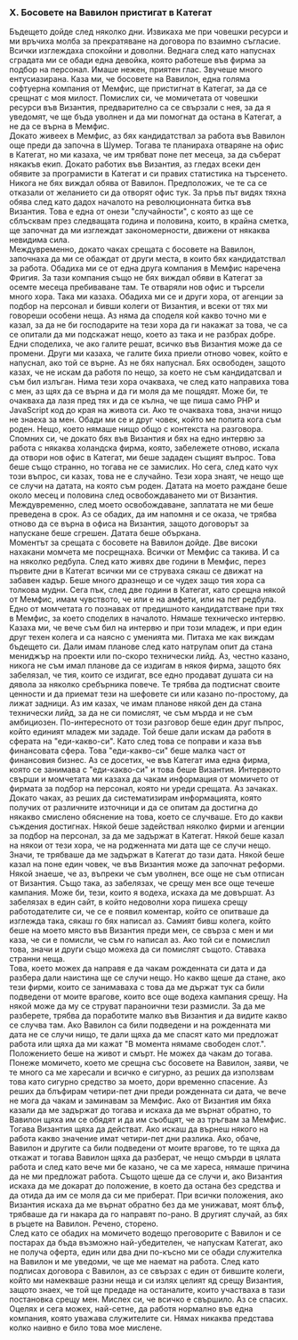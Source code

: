 ### X. Босовете на Вавилон пристигат в Категат
Бъдещето дойде след няколко дни. Извикаха ме при човешки ресурси и ми връчиха молба за прекратяване на договора по взаимно съгласие. Всички изглеждаха спокойни и доволни. Веднага след като напуснах сградата ми се обади една девойка, която работеше във фирма за подбор на персонал. Имаше нежен, приятен глас. Звучеше много ентусиазирана. Каза ми, че босовете на Вавилон, една голяма софтуерна компания от Мемфис, ще пристигнат в Категат, за да се срещнат с моя милост. Помислих си, че момичетата от човешки ресурси във Византия, предварително са се свързали с нея, за да я уведомят, че ще бъда уволнен и да ми помогнат да остана в Категат, а не да се върна в Мемфис.  
Докато живеех в Мемфис, аз бях кандидатствал за работа във Вавилон още преди да започна в Шумер. Тогава те планираха отваряне на офис в Категат, но ми казаха, че им трябват поне пет месеца, за да съберат някакъв екип. Докато работих във Византия, аз гледах всеки ден обявите за програмисти в Категат и си правих статистика на търсенето. Никога не бях виждал обява от Вавилон. Предположих, че те са се отказали от желанието си да отворят офис тук. За пръв път видях тяхна обява след като дадох началото на революционната битка във Византия. Това е една от онези "случайности", с която аз ще се сблъсквам през следващата година и половина, които, в крайна сметка, ще започнат да ми изглеждат закономерности, движени от някаква невидима сила.  
Междувременно, докато чаках срещата с босовете на Вавилон, започнаха да ми се обаждат от други места, в които бях кандидатствал за работа. Обадиха ми се от една друга компания в Мемфис наречена Фригия. За тази компания също не бях виждал обяви в Категат за осемте месеца пребиваване там. Те отваряли нов офис и търсели много хора. Така ми казаха. Обадиха ми се и други хора, от агенции за подбор на персонал и бивши колеги от Византия, и всеки от тях ми говореши особени неща. Аз няма да споделя кой какво точно ми е казал, за да не би господарите на тези хора да ги накажат за това, че са се опитали да ми подскажат нещо, което аз така и не разбрах добре. Едни споделиха, че ако галите решат, всичко във Византия може да се промени. Други ми казаха, че галите биха приели отново човек, който е напуснал, ако той се върне. Аз не бях напуснал. Бях освободен, защото казах, че не искам да работя по нещо, за което не съм кандидатсвал и съм бил излъган. Нима тези хора очакваха, че след като направиха това с мен, аз щях да се върна и да ги моля да ме пощядят. Може би, те очакваха да лазя пред тях и да се кълна, че ще пиша само PHP и JavaScript код до края на живота си. Ако те очакваха това, значи нищо не знаеха за мен. Обади ми се и друг човек, който ме попита кога съм роден. Нещо, което нямаше нищо общо с контекста на разговора. Спомних си, че докато бях във Византия и бях на едно интервю за работа с някаква холандска фирма, която, забележете отново, искала да отвори нов офис в Категат, ми беше зададен същият въпрос. Това беше също странно, но тогава не се замислих. Но сега, след като чух този въпрос, си казах, това не е случайно. Тези хора знаят, че нещо ще се случи на датата, на която съм роден. Датата на моето раждане беше около месец и половина след освобождаването ми от Византия.  
Междувременно, след моето освобождаване, заплатата не ми беше преведена в срок. Аз се обадих, да им напомня и се оказа, че трябва отново да се върна в офиса на Византия, защото договорът за напускане беше сгрешен. Датата беше объркана.  
Моментът за срещата с босовете на Вавилон дойде. Две високи нахакани момчета ме посрещнаха. Всички от Мемфис са такива. И са на няколко редбула. След като живях две години в Мемфис, перез първите дни в Категат всички ми се струваха сякаш се движат на забавен кадър. Беше много дразнещо и се чудех защо тия хора са толкова мудни. Сега пък, след две години в Категат, като срещна някой от Мемфис, имам чувството, че или е на амфети, или на пет редбула.  
Едно от момчетата го познавах от предишното кандидатстване при тях в Мемфис, за което споделих в началото. Нямаше техническо интервю. Казаха ми, че вече съм бил на интервю и при този младеж, и при един друг техен колега и са наясно с уменията ми. Питаха ме как виждам бъдещето си. Дали имам планове след като натрупам опит да стана мениджър на проекти или по-скоро технически лийд. Аз, честно казано, никога не съм имал планове да се издигам в някоя фирма, защото бях забелязал, че тия, които се издигат, все едно продават душата си на дявола за няколко сребърника повече. Те трябва да подтиснат своите ценности и да приемат тези на шефовете си или казано по-простому, да лижат задници. Аз им казах, че имам планове някой ден да стана технически лийд, за да не си помислят, че съм мърда и не съм амбициозен. По-интересното от този разговор беше един друг пъпрос, който единият младеж ми зададе. Той беше дали искам да работя в сферата на "еди-какво-си". Като след това се поправи и каза във финансовата сфера. Това "еди-какво-си" беше малка част от финансовия бизнес. Аз се досетих, че във Категат има една фирма, която се занимава с "еди-какво-си" и това беше Византия. Интервюто свърши и момчетата ми казаха да чакам информация от момичето от фирмата за подбор на персонал, която ни уреди срещата. Аз зачаках.  
Докато чаках, аз реших да систематизирам информацията, която получих от различните източници и да се опитам да достигна до някакво смислено обяснение на това, което се случваше. Ето до какви съждения достигнах. Някой беше задействал няколко фирми и агенции за подбор на персонал, за да ме задържат в Категат. Някой беше казал на някои от тези хора, че на родженната ми дата ще се случи нещо. Значи, те трябваше да ме задържат в Категат до тази дата. Някой беше казал на поне един човек, че във Византия може да започнат реформи. Някой знаеше, че аз, въпреки че съм уволнен, все още не съм отписан от Византия. Също така, аз забелязах, че срещу мен все още течеше кампания. Може би, тези, които я водеха, искаха да ме довършат. Аз забелязах в един сайт, в който недоволни хора пишеха срещу работодателите си, че се е появил коментар, който се опитваше да изглежда така, сякаш го бях написал аз. Самият бивш колега, който беше на моето място във Византия преди мен, се свърза с мен и ми каза, че си е помисли, че съм го написал аз. Ако той си е помислил това, значи и други също можеха да си помислят същото. Ставаха странни неща.  
Това, което можех да направя е да чакам рожденната си дата и да разбера дали наистина ще се случи нещо. Но какво щеше да стане, ако тези фирми, които се занимаваха с това да ме държат тук са били подведени от моите врагове, които все още водеха кампания срещу. На някой може да му се струват параноични тези размисли. За да ме разберете, трябва да поработите малко във Византия и да видите какво се случва там. Ако Вавилон са били подведени и на рожденната ми дата не се случи нищо, те дали щяха да ме спасят като ми предложат работа или щяха да ми кажат "В момента нямаме свободен слот.". Положението беше на живот и смърт. Не можех да чакам до тогава. Понеже момичето, което ме срещна със босовете на Вавилон, заяви, че те много са ме харесали и всичко е сигурно, аз реших да използвам това като сигурно средство за моето, дори временно спасение. Аз реших да блъфирам четири-пет дни преди рожденната си дата, че вече не мога да чакам и заминавам за Мемфис. Ако от Византия им бяха казали да ме задържат до тогава и искаха да ме върнат обратно, то Вавилон щяха им се обядят и да им съобщят, че аз тръгвам за Мемфис. Тогава Византия щяха да действат. Ако искаш да върнеш някого на работа какво значение имат четири-пет дни разлика. Ако, обаче, Вавилон и другите са били подведени от моите врагове, то те щяха да откажат и тогава Вавилон щяха да разберат, че нещо смърди в цялата работа и след като вече ми бе казано, че са ме хареса, нямаше причина да не ми предложат работа. Същото щеше да се случи и, ако Византия искаха да ме докарат до положение, в което да остана без средства и да отида да им се моля да си ме приберат. При всички положения, ако Византия искаха да ме върнат обратно без да ме унижават, моят блъф, трябваше да ги накара да го направят по-рано. В другият случай, аз бях в ръцете на Вавилон. Речено, сторено.  
След като се обадих на момичето водещо преговорите с Вавилон и се постарах да бъда възможно най-убедителен, че напускам Категат, ако не получа оферта, един или два дни по-късно ми се обади служителка на Вавилон и ме уведоми, че ще ме наемат на работа. След като подписах договора с Вавилон, аз се свързах с един от бившите колеги, който ми намекваше разни неща и си излях целият яд срещу Византия, защото знаех, че той ще предаде на останалите, които участваха в тази постановка срещу мен. Мислех си, че всичко е свършило. Аз се спасих. Оцелях и сега можех, най-сетне, да работя нормално във една компания, която уважава служителите си. Нямах никаква представа колко наивно е било това мое мислене.  